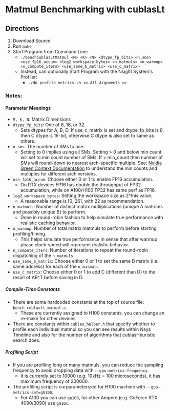 # Matmul Benchmarking with cublasLt

## Directions
1. Download Source
2. Run `make`
3. Start Program from Command Line:
	- ```./benchCublasLtMatmul <M> <K> <N> <dtype_fp_bits> <n_sms> <use_fp16_accum> <log2_workspace_bytes> <n_matmuls> <n_warmup> <n_compute_iters> <use_same_b_matrix> <use_c_matrix>```
	- Instead, can optionally Start Program with the Nsight System's Profiler: 
		- ```./do_profile_metrics.sh << All Arguments >>```

### Notes:

#### Parameter Meanings
- `M, K, N`: Matrix Dimensions
- `dtype_fp_bits`: One of 8, 16, or 32. 
	- Sets dtypes for A, B, D. If use_c_matrix is set and dtype_fp_bits is 8, then C dtype is 16-bit, otherwise C dtype is also set to same as others.
- `n_sms`: The number of SMs to use. 
	- Setting to 0 implies using all SMs. Setting > 0 and below min count will set to min count number of SMs. If > min_count then number of SMs will round-down to nearest arch-specific multiple. See: [Nvidia Green Context Documentation](https://docs.nvidia.com/cuda/cuda-driver-api/group__CUDA__GREEN__CONTEXTS.html) to understand
the min counts and multiples for different arch versions. 
- `use_fp16_accum`: Choose either 0 or 1 to enable FP16 accumulation. 
	- On RTX devices FP16 has double the throughput of FP32 accumulation, while on A100/H100 FP32 has same perf as FP16.
- `log2_workspace_bytes`: Setting the workspace size as 2^this value. 
	- A reasonable range is [0, 26], with 22 as recommendation.
- `n_matmuls`: Number of distinct matrix mutliplications (unique A matrices and possibly unique B) to perform. 
	- Done in round-robin fashion to help simulate true performance with realistic caching behavior. 
- `n_warmup`: Number of total matrix matmuls to perform before starting profiling/timing. 
	- This helps simulate true performance in sense that after warmup phase clock-speed will represent realistic behavior.
- `n_compute_iters`: Number of iterations to repeat the round-robin dispatching of the `n_matmuls`
- `use_same_b_matrix`: Choose either 0 or 1 to set the same B matrix (i.e. same address) for each of the `n_matmuls`
- `use_c_matrix`: Choose either 0 or 1 to add C (different than D) to the result of AB^T before saving in D.

##### Compile-Time Constants 
- There are some hardcoded constants at the top of source file: `bench_cublaslt_matmul.c`. 
	- These are currently assigned to H100 constants, you can change an re-make for other devices
- There are constants within `cublas_helper.h` that specify whether to profile each individual matmul so you can see results within Nsys Timeline and also for the number of algorithms that cublasHeuristic search does. 

##### Profiling Script
- If you are profiling long or many matmuls, you can reduce the sampling frequency to avoid dropping data with `--gpu-metrics-frequency`. 
	- It is currently set to 10000 (e.g. 10kHz = 100 microseconds), it has maximum frequency of 200000. 
- The profiling script is curparameterized for H100 machine with `--gpu-metrics-set=gh100`. 
	- For A100 you can use `ga100`, for other Ampere (e.g. GeForce RTX 4090/3090) use `ga10x`. 
